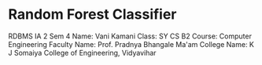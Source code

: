 # Random Forest Classifier
 RDBMS IA 2 Sem 4
Name: Vani Kamani
Class: SY CS B2
Course: Computer Engineering
Faculty Name: Prof. Pradnya Bhangale Ma'am
College Name: K J Somaiya College of Engineering, Vidyavihar
